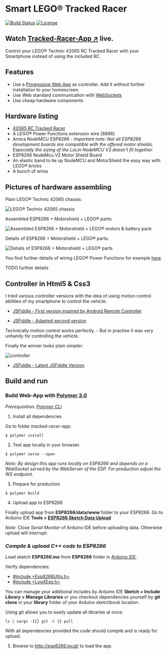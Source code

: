 # Smart LEGO® Tracked Racer

[![Build Status](https://travis-ci.org/hunsalz/tracked-racer.svg?branch=master)](https://travis-ci.org/hunsalz/weather-station)
[![License](https://img.shields.io/badge/license-MIT%20License-blue.svg)](http://doge.mit-license.org)

## Watch [Tracked-Racer-App ↗](https://hunsalz.github.io/tracked-racer/) live.

Control your LEGO® Technic 42065 RC Tracked Racer with your Smartphone instead of using the included RC.

## Features

* Use a [Progressive Web App](https://en.wikipedia.org/wiki/Progressive_web_applications) as controller. Add it without further installation to your homescreen.
* Use Web standard communication with [WebSockets](https://developer.mozilla.org/de/docs/WebSockets)
* Use cheap hardware components

## Hardware listing

* [42065 RC Tracked Racer](https://www.lego.com/en-us/technic/products/rc-tracked-racer-42065)
* A LEGO® Power Functions extension wire [8886]
* Amica NodeMCU ESP8266 - *Important note: Not all ESP8266 development boards are compatible with the offered motor shields. Especially the sizing of the LoLin NodeMCU V3 doesn't fit together.*
* ESP8266 NodeMcu V2 Motor Shield Board
* An elastic band to tie up NodeMCU and MotorShield the easy way with LEGO® bricks
* A bunch of wires

## Pictures of hardware assembling

Plain LEGO® Technic 42065 chassis:

![LEGO® Technic 42065 chassis](https://user-images.githubusercontent.com/16960855/31990202-b3c58120-b974-11e7-9a83-be3f9cbbaa06.jpg)

Assembled ESP8266 + Motorshield + LEGO® parts:

![Assembled ESP8266 + Motorshield + LEGO® motors & battery pack](https://user-images.githubusercontent.com/16960855/31990417-5f07fff4-b975-11e7-85a2-bf42f36d5443.jpg)

Details of ESP8266 + Motorshield + LEGO® parts:

![Details of ESP8266 + Motorshield + LEGO® parts](https://user-images.githubusercontent.com/16960855/31990570-c7881758-b975-11e7-878a-a9024992d66d.jpg)

You find further details of wiring LEGO® Power Functions for example [here](https://scuttlebots.com/2014/03/02/lego-pf-hacking-wiring/).

TODO further details

## Controller in Html5 & Css3

I tried various controller versions with the idea of using motion control abilities of my smartphone to control the vehicle:

   * [JSFiddle - First version inspired by Android Remote Controller](https://jsfiddle.net/hunsalz/eg8L16uk/)

   * [JSFiddle - Adapted second version](https://jsfiddle.net/hunsalz/xh6ny11p/)

Technically motion control works perfectly. - But in practise it was very unhandy for controlling the vehicle.

Finally the winner looks plain simpler:

![controller](https://user-images.githubusercontent.com/16960855/30988069-68acddb8-a499-11e7-84b7-44836a44ae3a.png)

   * [JSFiddle - Latest JSFiddle Version](https://jsfiddle.net/hunsalz/1tgfpvgL/)

## Build and run

### Build Web-App with [Polymer 3.0](https://polymer-library.polymer-project.org/3.0/docs/devguide/feature-overview)

*Prerequisition: [Polymer CLI](https://www.npmjs.com/package/polymer-cli)*

1. Install all dependencies

Go to folder *tracked-racer-app*:

```
$ polymer install
```

2. Test app locally in your browser. 

```
$ polymer serve --open
```

_Note: By design this app runs locally on ESP8266 and depends on a WebSocket served by the WebServer of the ESP. For production adjust the WS endpoint._

3. Prepare for production

```
$ polymer build
```

4. Upload app to ESP8266

Finally upload app from __ESP8266/data/www__ folder to your ESP8266. Go to Arduino IDE __Tools > [ESP8266 Sketch Data Upload](https://github.com/esp8266/arduino-esp8266fs-plugin)__

*Note*: Close _Serial Monitor_ of Arduino IDE before uploading data. Otherwise upload will interrupt.

### *Compile & upload C++ code to ESP8266*

Load sketch __ESP8266.ino__ from __ESP8266__ folder in [Arduino IDE](https://www.arduino.cc/en/main/software).

Verify dependencies:

* [#include <Esp8266Utils.h>](https://github.com/hunsalz/esp8266utils)
* [#include <Log4Esp.h>](https://github.com/hunsalz/log4Esp)

You can manage your additional includes by Arduino IDE __Sketch > Include Library > Manage Libraries__ or you checkout dependencies yourself by __git clone__ in your __library__ folder of your Arduino sketchbook location.

Using git allows you to easily update all libraries at once:

```
ls | xargs -I{} git -C {} pull
```

With all dependencies provided the code should compile and is ready for upload.

5. Browse to http://esp8266.local/ to load the app.